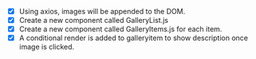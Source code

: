 - [x] Using axios, images will be appended to the DOM.
- [x] Create a new component called GalleryList.js
- [x] Create a new component called GalleryItems.js for each item.
- [x] A conditional render is added to galleryitem to show description once
        image is clicked.